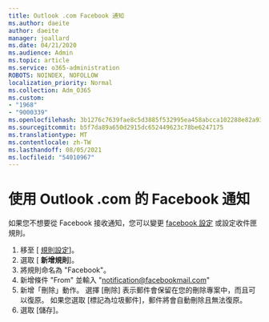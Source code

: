 ```yaml
---
title: Outlook .com Facebook 通知
ms.author: daeite
author: daeite
manager: joallard
ms.date: 04/21/2020
ms.audience: Admin
ms.topic: article
ms.service: o365-administration
ROBOTS: NOINDEX, NOFOLLOW
localization_priority: Normal
ms.collection: Adm_O365
ms.custom:
- "1968"
- "9000339"
ms.openlocfilehash: 3b1276c7639fae8c5d3885f532995ea458abcca102288e82a9324a2f5d4bcfee
ms.sourcegitcommit: b5f7da89a650d2915dc652449623c78be6247175
ms.translationtype: MT
ms.contentlocale: zh-TW
ms.lasthandoff: 08/05/2021
ms.locfileid: "54010967"
---
```

# <a name="facebook-notifications-using-outlookcom"></a>使用 Outlook .com 的 Facebook 通知

如果您不想要從 Facebook 接收通知，您可以變更 [facebook 設定](https://aka.ms/facebook-notifications-settings) 或設定收件匣規則。

1. 移至 [ [規則設定](https://outlook.live.com/mail/options/mail/rules/inboxRules)]。
1. 選取 [ **新增規則**]。
1. 將規則命名為 "Facebook"。
1. 新增條件 "From" 並輸入 "notification@facebookmail.com"
1. 新增「刪除」動作。 選擇 [刪除] 表示郵件會保留在您的刪除專案中，而且可以復原。 如果您選取 [標記為垃圾郵件]，郵件將會自動刪除且無法復原。
1. 選取 [儲存]。